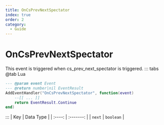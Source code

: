 ```yaml
---
title: OnCsPrevNextSpectator
index: true
order: 2
category:
  - Guide
---
```


# OnCsPrevNextSpectator
This event is triggered when cs_prev_next_spectator is triggered.
::: tabs
@tab Lua
```lua
--- @param event Event
--- @return number|nil EventResult
AddEventHandler("OnCsPrevNextSpectator", function(event)
    --[[ ... ]]
    return EventResult.Continue
end)
```

:::
|   Key  | Data Type |
| :----: | :-------: |
| `next` | `boolean` |